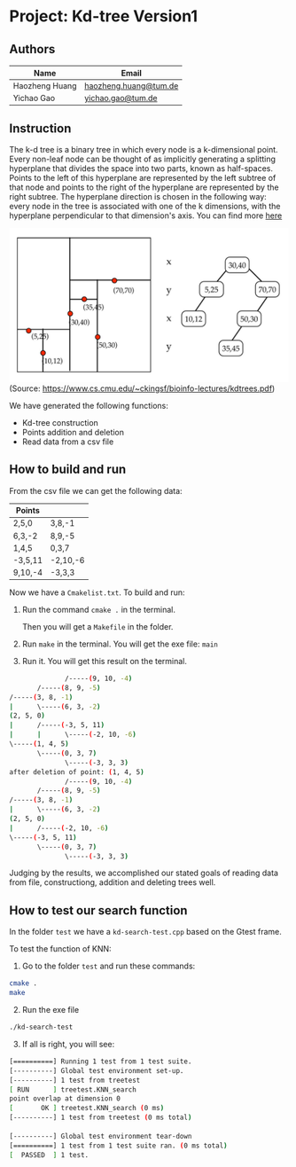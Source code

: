 # Project: Kd-tree Version1

## Authors

|Name|Email|
|--------|--------|
|Haozheng Huang|haozheng.huang@tum.de|
|Yichao Gao|yichao.gao@tum.de|

## Instruction

The k-d tree is a binary tree in which every node is a k-dimensional point. Every non-leaf node can be thought of as implicitly generating a splitting hyperplane that divides the space into two parts, known as half-spaces. Points to the left of this hyperplane are represented by the left subtree of that node and points to the right of the hyperplane are represented by the right subtree. The hyperplane direction is chosen in the following way: every node in the tree is associated with one of the k dimensions, with the hyperplane perpendicular to that dimension's axis. You can find more [here](https://en.wikipedia.org/wiki/K-d_tree)

![image](figures/kd-example.png)
(Source: https://www.cs.cmu.edu/~ckingsf/bioinfo-lectures/kdtrees.pdf)

We have generated the following functions:
- Kd-tree construction
- Points addition and deletion
- Read data from a csv file

## How to build and run
From the csv file we can get the following data:

|Points| |
|--------|--------|
|2,5,0|3,8,-1|
|6,3,-2|8,9,-5|
|1,4,5|0,3,7|
|-3,5,11|-2,10,-6|
|9,10,-4|-3,3,3|

Now we have a `Cmakelist.txt`. To build and run:

1. Run the command `cmake .` in the terminal.

   Then you will get a `Makefile` in the folder.

2. Run `make` in the terminal. You will get the exe file: `main`

3. Run it. You will get this result on the terminal.

```bash
              /-----(9, 10, -4)
       /-----(8, 9, -5)
/-----(3, 8, -1)
|      \-----(6, 3, -2)
(2, 5, 0)
|      /-----(-3, 5, 11)
|      |      \-----(-2, 10, -6)
\-----(1, 4, 5)
       \-----(0, 3, 7)
              \-----(-3, 3, 3)
after deletion of point: (1, 4, 5)
              /-----(9, 10, -4)
       /-----(8, 9, -5)
/-----(3, 8, -1)
|      \-----(6, 3, -2)
(2, 5, 0)
|      /-----(-2, 10, -6)
\-----(-3, 5, 11)
       \-----(0, 3, 7)
              \-----(-3, 3, 3)

```
Judging by the results, we accomplished our stated goals of reading data from file, constructiong, addition and deleting trees well.

## How to test our search function

In the folder `test` we have a `kd-search-test.cpp` based on the Gtest frame.

To test the function of KNN:

1. Go to the folder `test` and run these commands:
```bash
cmake .
make
```
2. Run the exe file
```bash
./kd-search-test
```
3. If all is right, you will see:
```bash
[==========] Running 1 test from 1 test suite.
[----------] Global test environment set-up.
[----------] 1 test from treetest
[ RUN      ] treetest.KNN_search
point overlap at dimension 0
[       OK ] treetest.KNN_search (0 ms)
[----------] 1 test from treetest (0 ms total)

[----------] Global test environment tear-down
[==========] 1 test from 1 test suite ran. (0 ms total)
[  PASSED  ] 1 test.
```
